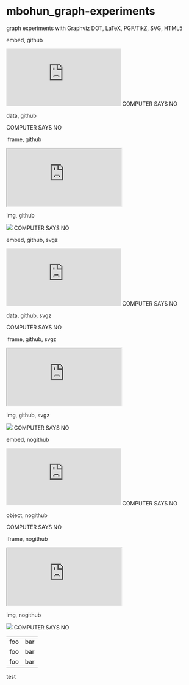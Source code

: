 mbohun_graph-experiments
========================

graph experiments with Graphviz DOT, LaTeX, PGF/TikZ, SVG, HTML5

embed, github

<embed src="https://raw.github.com/mbohun/mbohun_graph-experiments/master/boost-dep-tree.dot.svg" type="image/svg+xml" >
COMPUTER SAYS NO
</embed> 

data, github

<object data="https://raw.github.com/mbohun/mbohun_graph-experiments/master/boost-dep-tree.dot.svg" type="image/svg+xml" >
COMPUTER SAYS NO
</object> 

iframe, github

<iframe src="https://raw.github.com/mbohun/mbohun_graph-experiments/master/boost-dep-tree.dot.svg">
COMPUTER SAYS NO
</iframe>

img, github

<img src="https://raw.github.com/mbohun/mbohun_graph-experiments/master/boost-dep-tree.dot.svg">
COMPUTER SAYS NO
</img>

embed, github, svgz

<embed src="https://raw.github.com/mbohun/mbohun_graph-experiments/master/boost-dep-tree.dot.svgz" type="image/svg+xml" >
COMPUTER SAYS NO
</embed> 

data, github, svgz

<object data="https://raw.github.com/mbohun/mbohun_graph-experiments/master/boost-dep-tree.dot.svgz" type="image/svg+xml" >
COMPUTER SAYS NO
</object> 

iframe, github, svgz

<iframe src="https://raw.github.com/mbohun/mbohun_graph-experiments/master/boost-dep-tree.dot.svgz">
COMPUTER SAYS NO
</iframe>

img, github, svgz

<img src="https://raw.github.com/mbohun/mbohun_graph-experiments/master/boost-dep-tree.dot.svgz">
COMPUTER SAYS NO
</img>

embed, nogithub

<embed src="http://users.on.net/~mbohun/src/architecture-01-sink.dot.svg" type="image/svg+xml" >
COMPUTER SAYS NO
</embed> 

object, nogithub

<object data="http://users.on.net/~mbohun/src/architecture-01-sink.dot.svg" type="image/svg+xml" >
COMPUTER SAYS NO
</object> 

iframe, nogithub

<iframe src="http://users.on.net/~mbohun/src/architecture-01-sink.dot.svg">
COMPUTER SAYS NO
</iframe>

img, nogithub

<img src="http://users.on.net/~mbohun/src/architecture-01-sink.dot.svg">
COMPUTER SAYS NO
</img>

<table>
	<tr>
		<td>foo</td><td>bar</td>
	</tr>
	<tr>
		<td>foo</td><td>bar</td>
	</tr>
	<tr>
		<td>foo</td><td>bar</td>
	</tr>
</table>

test

